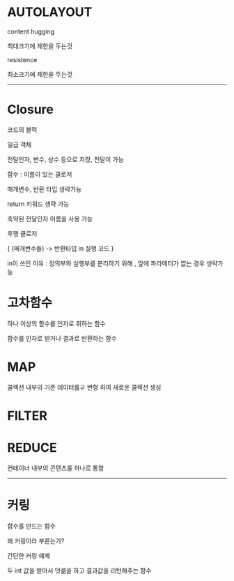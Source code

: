 AUTOLAYOUT
===

content hugging

최대크기에 제한을 두는것

resistence

최소크기에 제한을 두는것

--------

Closure
===

코드의 블럭

일급 객체

 전달인자, 변수, 상수 등으로 저장, 전달이 가능
 
함수 : 이름이 있는 클로저
 
매개변수, 반환 타입 생략가능

return 키워드 생략 가능

축약된 전달인자 이름을 사용 가능

후행 클로저

{ (매개변수들) -> 반환타입 in
	실행 코드
}

in이 쓰인 이유 : 정의부와 실행부를 분리하기 위해 , 앞에 파라메터가 없는 경우 생략가능


고차함수
===

하나 이상의 함수를 인자로 취하는 함수

함수를 인자로 받거나 결과로 반환하는 함수

MAP
===

콜렉션 내부의 기존 데이터를ㄹ 변형 하여 새로운 콜렉션 생성

FILTER
===


REDUCE
====

컨테이너 내부의 콘텐츠를 하나로 통합

--------

커링
====

함수를 만드는 함수


왜 커링이라 부른는가?

간단한 커링 예제

두 int 값을 받아서 덧셂을 하고 결과값을 리턴해주는 함수

